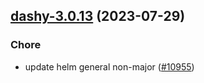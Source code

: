 

## [dashy-3.0.13](https://github.com/truecharts/charts/compare/dashy-3.0.12...dashy-3.0.13) (2023-07-29)

### Chore

- update helm general non-major ([#10955](https://github.com/truecharts/charts/issues/10955))
  
  
